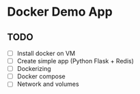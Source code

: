 # Docker Demo App

## TODO
- [ ] Install docker on VM
- [ ] Create simple app (Python Flask + Redis)
- [ ] Dockerizing
- [ ] Docker compose
- [ ] Network and volumes
